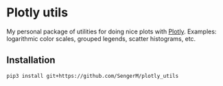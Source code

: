 # Plotly utils

My personal package of utilities for doing nice plots with [Plotly](https://plotly.com/python/). Examples: logarithmic color scales, grouped legends, scatter histograms, etc.

## Installation

```
pip3 install git+https://github.com/SengerM/plotly_utils
```
